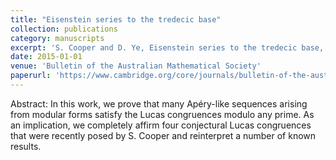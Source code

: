 ```yaml
---
title: "Eisenstein series to the tredecic base"
collection: publications
category: manuscripts
excerpt: 'S. Cooper and D. Ye, Eisenstein series to the tredecic base, Bulletin of the Australian Mathematical Society, 91 (2015), 19--28.'
date: 2015-01-01
venue: 'Bulletin of the Australian Mathematical Society'
paperurl: 'https://www.cambridge.org/core/journals/bulletin-of-the-australian-mathematical-society/article/eisenstein-series-to-the-tredecic-base/02638784705039D8AECB19601C3DA5BF'
---
```


Abstract: In this work, we prove that many Apéry-like sequences arising from modular forms satisfy the Lucas congruences modulo any prime. As an implication, we completely affirm four conjectural Lucas congruences that were recently posed by S. Cooper and reinterpret a number of known results.
